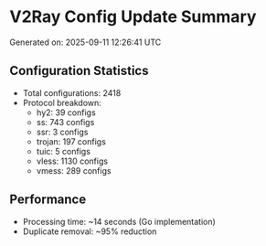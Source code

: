 # V2Ray Config Update Summary
Generated on: 2025-09-11 12:26:41 UTC

## Configuration Statistics
- Total configurations: 2418
- Protocol breakdown:
  - hy2: 39 configs
  - ss: 743 configs
  - ssr: 3 configs
  - trojan: 197 configs
  - tuic: 5 configs
  - vless: 1130 configs
  - vmess: 289 configs

## Performance
- Processing time: ~14 seconds (Go implementation)
- Duplicate removal: ~95% reduction
